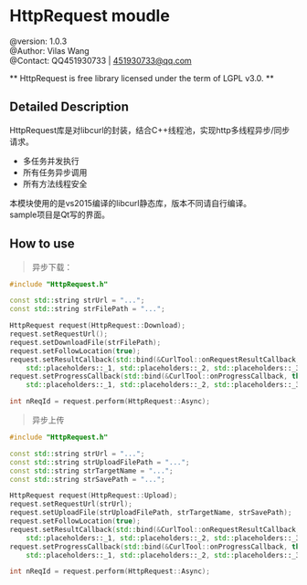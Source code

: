 HttpRequest moudle
======================================================
@version: 1.0.3  
@Author: Vilas Wang  
@Contact: QQ451930733 | 451930733@qq.com  


** HttpRequest is free library licensed under the term of LGPL v3.0. **



## Detailed Description


HttpRequest库是对libcurl的封装，结合C++线程池，实现http多线程异步/同步请求。
- 多任务并发执行
- 所有任务异步调用
- 所有方法线程安全

本模块使用的是vs2015编译的libcurl静态库，版本不同请自行编译。  
sample项目是Qt写的界面。


## How to use

>异步下载：
> 

```cpp
#include "HttpRequest.h"

const std::string strUrl = "...";
const std::string strFilePath = "...";

HttpRequest request(HttpRequest::Download);
request.setRequestUrl();
request.setDownloadFile(strFilePath);
request.setFollowLocation(true);
request.setResultCallback(std::bind(&CurlTool::onRequestResultCallback, this, 
	std::placeholders::_1, std::placeholders::_2, std::placeholders::_3, std::placeholders::_4));
request.setProgressCallback(std::bind(&CurlTool::onProgressCallback, this, 
	std::placeholders::_1, std::placeholders::_2, std::placeholders::_3));

int nReqId = request.perform(HttpRequest::Async);
```


>异步上传
>

```cpp
#include "HttpRequest.h"

const std::string strUrl = "...";
const std::string strUploadFilePath = "...";
const std::string strTargetName = "...";
const std::string strSavePath = "...";

HttpRequest request(HttpRequest::Upload);
request.setRequestUrl(strUrl);
request.setUploadFile(strUploadFilePath, strTargetName, strSavePath);
request.setFollowLocation(true);
request.setResultCallback(std::bind(&CurlTool::onRequestResultCallback, this, 
	std::placeholders::_1, std::placeholders::_2, std::placeholders::_3, std::placeholders::_4));
request.setProgressCallback(std::bind(&CurlTool::onProgressCallback, this, 
	std::placeholders::_1, std::placeholders::_2, std::placeholders::_3));

int nReqId = request.perform(HttpRequest::Async);
```

